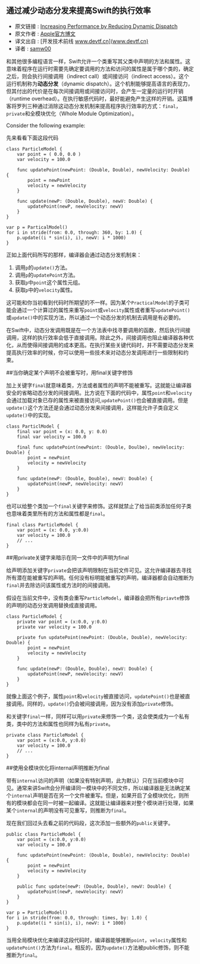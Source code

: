 通过减少动态分发来提高Swift的执行效率
---

>
* 原文链接 : [Increasing Performance by Reducing Dynamic Dispatch](https://developer.apple.com/swift/blog/?id=27)
* 原文作者 : [Apple官方博文](https://developer.apple.com/swift)
* 译文出自 : [开发技术前线 www.devtf.cn](www.devtf.cn)
* 译者 : [samw00](https://github.com/samw00/) 


和其他很多编程语言一样，Swift允许一个类重写其父类中声明的方法和属性。这意味着程序在运行时需要先确定要调用的方法和访问的属性是属于哪个类的，确定之后，则会执行间接调用（indirect call）或间接访问（indirect access）。这个运行机制称为**动态分发**（dynamic dispatch）。这个机制能够提高语言的表现力，但其付出的代价是在每次间接调用或间接访问时，会产生一定量的运行时开销（runtime overhead）。在执行敏感代码时，最好能避免产生这样的开销。这篇博客将罗列三种通过消除这动态分发机制来提高程序执行效率的方式：`final`，`private`和全模块优化（Whole Module Optimization）。

Consider the following example:

先来看看下面这段代码

```
class ParticleModel {
	var point = ( 0.0, 0.0 )
	var velocity = 100.0

	func updatePoint(newPoint: (Double, Double), newVelocity: Double) {
		point = newPoint
		velocity = newVelocity
	}

	func update(newP: (Double, Double), newV: Double) {
		updatePoint(newP, newVelocity: newV)
	}
}

var p = ParticalModel()
for i in stride(from: 0.0, through: 360, by: 1.0) {
	p.update((i * sin(i), i), newV: i * 1000)
}
```

正如上面代码所写的那样，编译器会通过动态分发机制来：

1. 调用`p`的`update()`方法。
2. 调用`p`的`updatePoint`方法。
3. 获取`p`中`point`这个属性元组。
4. 获取`p`中的`velocity`属性。


这可能和你当初看到代码时所期望的不一样。因为某个`PracticalModel`的子类可能会通过一个计算过的属性来重写`point`或`velocity`属性或者重写`updatePoint()`或`update()`中的实现方法，所以通过一个动态分发的机制去调用是有必要的。

在Swift中，动态分发调用既是在一个方法表中找寻要调用的函数，然后执行间接调用，这样的执行效率会低于直接调用。除此之外，间接调用也阻止编译器各种优化，从而使得间接调用的成本更高。在执行某些关键代码时，并不需要动态分发来提高执行效率的时候，你可以使用一些技术来对动态分发调用进行一些限制和约束。

##当你确定某个声明不会被重写时，用final关键字修饰


加上关键字`final`就意味着类，方法或者属性的声明不能被重写。这就能让编译器安全的省略动态分发的间接调用。比方说在下面的代码中，属性`point`和`velocity`会通过加载对象已存的属性来被直接访问,`updatePoint()`也会被直接调用。但是`update()`这个方法还是会通过动态分发来间接调用，这样能允许子类自定义`update()`中的实现。

```
class ParticlModel {
	final var point = (x: 0.0, y: 0.0)
	final var velocity = 100.0

	final func updatePoint(newPoint: (Double, Doulbe), newVelocity: Double) {
		point = newPoint
		velocity = newVelocity
	}

	func update(newP: (Double, Double), newV: Double) {
		updatePoint(newP, newVelocity: newV)
	}
}
```

也可以给整个类加一个`final`关键字来修饰。这样就禁止了给当前类添加任何子类也意味着类里所有的方法和属性都是`final`。

```
final class ParticleModel {
	var point = (x: 0.0, y:0.0)
	var velocity = 100.0
	// ...
}
```

##用private关键字来暗示在同一文件中的声明为final

给声明添加关键字`private`会把该声明限制在当前文件可见。这允许编译器去寻找所有潜在能被重写的声明。任何没有标明能被重写的声明，编译器都会自动推断为`final`并去除访问该属性或方法时的间接调用。

假设在当前文件中，没有类会重写`ParticleModel`，编译器会把所有`priavte`修饰的声明的动态分发调用替换成直接调用。

```
class ParticleModel {
	private var point = (x:0.0, y:0.0)
	private var velocity = 100.0

	private fun updatePoint(newPoint: (Double, Double), newVelocity: Double) {
		point = newPoint
		velocity = newVelocity
	}

	func update(newP: (Double, Double), newV: Double) {
		updatePoint(newP, newVelocity: newV)
	}
}
```

就像上面这个例子，属性`point`和`velocity`被直接访问，`updatePoint()`也是被直接调用。同样的，`update()`仍会被间接调用，因为没有添加`private`修饰。

和关键字`final`一样，同样可以用`private`来修饰一个类，这会使类成为一个私有类，类中的方法和属性也同样为私有`private`。

```
private class ParticleModel {
	var point = (x:0.0, y:0.0)
	var velocity = 100.0
	// ...
}
```

##使用全模块优化将internal声明推断为final


带有`internal`访问的声明（如果没有特别声明，此为默认）只在当前模块中可见。通常来讲Swift会分开编译同一模块中的不同文件，所以编译器是无法确定某个`internal`声明是否在另一个文件被重写。但是，如果开启了全模块优化，则所有的模块都会在同一时被一起编译。这就能让编译器来对整个模块进行处理，如果某个`internal`的声明没有可见重写，则推断为`final`。

现在我们回过头去看之前的代码段，这次添加一些额外的`public`关键字。

```
public class ParticleModel {
	var point = (x:0.0, y:0.0)
	var velocity = 100.0

	func updatePoint(newPoint: (Double, Double), newVelocity: Double) {
		point = newPoint
		velocity = newVelocity
	}

	public func update(newP: (Double, Double), newV: Double) {
		updatePoint(newP, newVelocity: newV)
	}
}

var p = ParticleModel()
for i in stride(from: 0.0, through: times, by: 1.0) {
	p.update((i * sin(i), i), newV: i * 1000)
}
```

当用全局模块优化来编译这段代码时，编译器能够推断`point`，`velocity`属性和`updatePoint()`方法为`final`。相反的，因为`update()`方法被public修饰，则不能推断为`final`。
